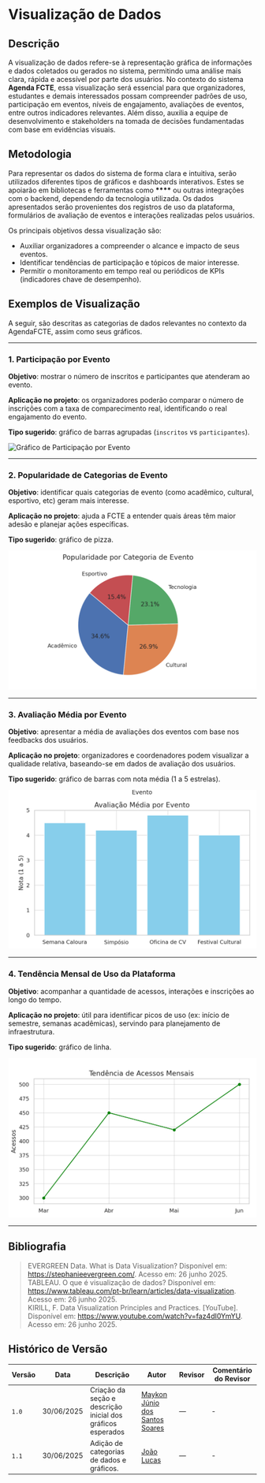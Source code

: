 ﻿# Visualização de Dados

## Descrição

A visualização de dados refere-se à representação gráfica de informações e dados coletados ou gerados no sistema, permitindo uma análise mais clara, rápida e acessível por parte dos usuários. No contexto do sistema **Agenda FCTE**, essa visualização será essencial para que organizadores, estudantes e demais interessados possam compreender padrões de uso, participação em eventos, níveis de engajamento, avaliações de eventos, entre outros indicadores relevantes. Além disso, auxilia a equipe de desenvolvimento e stakeholders na tomada de decisões fundamentadas com base em evidências visuais.

## Metodologia

Para representar os dados do sistema de forma clara e intuitiva, serão utilizados diferentes tipos de gráficos e dashboards interativos. Estes se apoiarão em bibliotecas e ferramentas como **\*\*\*\*** ou outras integrações com o backend, dependendo da tecnologia utilizada. Os dados apresentados serão provenientes dos registros de uso da plataforma, formulários de avaliação de eventos e interações realizadas pelos usuários.

Os principais objetivos dessa visualização são:

- Auxiliar organizadores a compreender o alcance e impacto de seus eventos.
- Identificar tendências de participação e tópicos de maior interesse.
- Permitir o monitoramento em tempo real ou periódicos de KPIs (indicadores chave de desempenho).

## Exemplos de Visualização

A seguir, são descritas as categorias de dados relevantes no contexto da AgendaFCTE, assim como seus gráficos.

---

### 1. Participação por Evento

**Objetivo**: mostrar o número de inscritos e participantes que atenderam ao evento.

**Aplicação no projeto**: os organizadores poderão comparar o número de inscrições com a taxa de comparecimento real, identificando o real engajamento do evento.

**Tipo sugerido**: gráfico de barras agrupadas (`inscritos` vs `participantes`).

![Gráfico de Participação por Evento](..assets/vizualizacaoDeDados/vizudados1.png)

---

### 2. Popularidade de Categorias de Evento

**Objetivo**: identificar quais categorias de evento (como acadêmico, cultural, esportivo, etc) geram mais interesse.

**Aplicação no projeto**: ajuda a FCTE a entender quais áreas têm maior adesão e planejar ações específicas.

**Tipo sugerido**: gráfico de pizza.

![Gráfico de Popularidade por Categoria](../assets/vizualizacaoDeDados/vizudados2.png)

---

### 3. Avaliação Média por Evento

**Objetivo**: apresentar a média de avaliações dos eventos com base nos feedbacks dos usuários.

**Aplicação no projeto**: organizadores e coordenadores podem visualizar a qualidade relativa, baseando-se em dados de avaliação dos usuários.

**Tipo sugerido**: gráfico de barras com nota média (1 a 5 estrelas).

![Gráfico de Avaliação Média por Evento](../assets/vizualizacaoDeDados/vizudados3.png)

---

### 4. Tendência Mensal de Uso da Plataforma

**Objetivo**: acompanhar a quantidade de acessos, interações e inscrições ao longo do tempo.

**Aplicação no projeto**: útil para identificar picos de uso (ex: início de semestre, semanas acadêmicas), servindo para planejamento de infraestrutura.

**Tipo sugerido**: gráfico de linha.

![Gráfico de Tendência de Acessos Mensais](../assets/vizualizacaoDeDados/vizudados4.png)

---



## Bibliografia

> EVERGREEN Data. What is Data Visualization? Disponível em: https://stephanieevergreen.com/. Acesso em: 26 junho 2025.  
> TABLEAU. O que é visualização de dados? Disponível em: https://www.tableau.com/pt-br/learn/articles/data-visualization. Acesso em: 26 junho 2025.  
> KIRILL, F. Data Visualization Principles and Practices. [YouTube]. Disponível em: https://www.youtube.com/watch?v=faz4dI0YmYU. Acesso em: 26 junho 2025.

## Histórico de Versão

| Versão | Data       | Descrição                                                   | Autor                                                           | Revisor | Comentário do Revisor |
| ------ | ---------- | ----------------------------------------------------------- | --------------------------------------------------------------- | ------- | --------------------- |
| `1.0`  | 30/06/2025 | Criação da seção e descrição inicial dos gráficos esperados | [Maykon Júnio dos Santos Soares](https://github.com/maykonjuso) | —       | -                     |
| `1.1`  | 30/06/2025 | Adição de categorias de dados e gráficos. | [João Lucas](https://github.com/joaolucas102) | —       | -                     |
